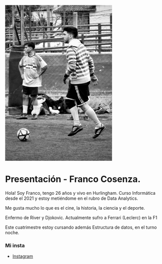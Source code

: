 <img src="./assets/imgg.png" alt="imagen" height="500">


# Presentación - Franco Cosenza.

Hola! Soy Franco, tengo 26 años y vivo en Hurlingham. Curso Informática desde el 2021 y estoy metiéndome en el rubro de Data Analytics.

Me gusta mucho lo que es el cine, la historia, la ciencia y el deporte.

Enfermo de River y Djokovic. Actualmente sufro a Ferrari (Leclerc) en la F1

Este cuatrimestre estoy cursando además Estructura de datos, en el turno noche.

### Mi insta
* [Instagram](https://www.instagram.com/cosenzafran/)
